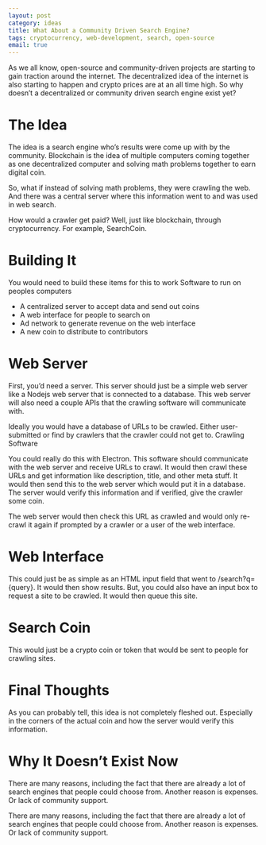 ```yaml
---
layout: post
category: ideas
title: What About a Community Driven Search Engine?
tags: cryptocurrency, web-development, search, open-source
email: true
---
```


As we all know, open-source and community-driven projects are starting to gain traction around the internet. The decentralized idea of the internet is also starting to happen and crypto prices are at an all time high. So why doesn’t a decentralized or community driven search engine exist yet?

# The Idea

The idea is a search engine who’s results were come up with by the community. Blockchain is the idea of multiple computers coming together as one decentralized computer and solving math problems together to earn digital coin.

So, what if instead of solving math problems, they were crawling the web. And there was a central server where this information went to and was used in web search.

How would a crawler get paid? Well, just like blockchain, through cryptocurrency. For example, SearchCoin.

# Building It

You would need to build these items for this to work Software to run on peoples computers

* A centralized server to accept data and send out coins
* A web interface for people to search on
* Ad network to generate revenue on the web interface
* A new coin to distribute to contributors

# Web Server

First, you’d need a server. This server should just be a simple web server like a Nodejs web server that is connected to a database. This web server will also need a couple APIs that the crawling software will communicate with.

Ideally you would have a database of URLs to be crawled. Either user-submitted or find by crawlers that the crawler could not get to. Crawling Software

You could really do this with Electron. This software should communicate with the web server and receive URLs to crawl. It would then crawl these URLs and get information like description, title, and other meta stuff. It would then send this to the web server which would put it in a database. The server would verify this information and if verified, give the crawler some coin.

The web server would then check this URL as crawled and would only re-crawl it again if prompted by a crawler or a user of the web interface.

# Web Interface

This could just be as simple as an HTML input field that went to /search?q={query}. It would then show results. But, you could also have an input box to request a site to be crawled. It would then queue this site.

# Search Coin

This would just be a crypto coin or token that would be sent to people for crawling sites.

# Final Thoughts

As you can probably tell, this idea is not completely fleshed out. Especially in the corners of the actual coin and how the server would verify this information.

# Why It Doesn’t Exist Now

There are many reasons, including the fact that there are already a lot of search engines that people could choose from. Another reason is expenses. Or lack of community support.

There are many reasons, including the fact that there are already a lot of search engines that people could choose from. Another reason is expenses. Or lack of community support.